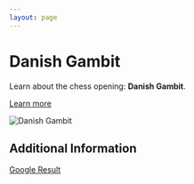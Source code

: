 ```yaml
---
layout: page
---
```

# Danish Gambit

Learn about the chess opening: **Danish Gambit**.

[Learn more](https://www.thechesswebsite.com/danish-gambit/)

![Danish Gambit](https://www.thechesswebsite.com/wp-content/uploads/2012/07/DanishGambit.jpg)

## Additional Information

[Google Result](https://www.chess.com/openings/Danish-Gambit)
